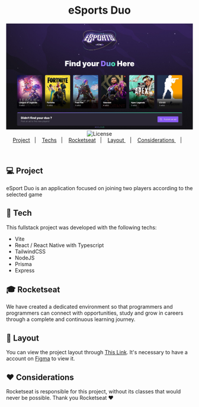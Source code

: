 <h1 align="center">
  eSports Duo
 </h1>
  
<p align="center">
  <img src="./web/public/App.jpg" alt="Form page image" />
  <img alt="License" src="https://img.shields.io/static/v1?label=license&message=MIT&color=49AA26&labelColor=000000">
  
  <br>
  <a href="#-project">Project</a>&nbsp;&nbsp;&nbsp;|&nbsp;&nbsp;&nbsp;
  <a href="#-tech">Techs</a>&nbsp;&nbsp;&nbsp;|&nbsp;&nbsp;&nbsp;
  <a href="#-rocketseat">Rocketseat</a>&nbsp;&nbsp;&nbsp;|&nbsp;&nbsp;&nbsp;
  <a href="#-layout"> Layout </a>&nbsp;&nbsp;&nbsp;|&nbsp;&nbsp;&nbsp;
  <a href="#-considerations"> Considerations </a>&nbsp;&nbsp;&nbsp;|&nbsp;&nbsp;&nbsp;
  
</p>




<br>

## 💻 Project
eSport Duo is an application focused on joining two players according to the selected game

## 🚀 Tech
This fullstack project was developed with the following techs:

- Vite
- React / React Native with Typescript
- TailwindCSS
- NodeJS
- Prisma 
- Express



## 🎓 Rocketseat
 We have created a dedicated environment so that programmers and programmers can connect with opportunities, study and grow in careers through a complete and continuous learning journey.
 
 ## 🎨 Layout
 You can view the project layout through [This Link](https://www.figma.com/community/file/1120711251998877938). It's necessary to have a account on [Figma](http://figma.com/) to view it.
 
 ## ♥ Considerations 
 Rocketseat is responsible for this project, without its classes that would never be possible. Thank you Rocketseat ♥
